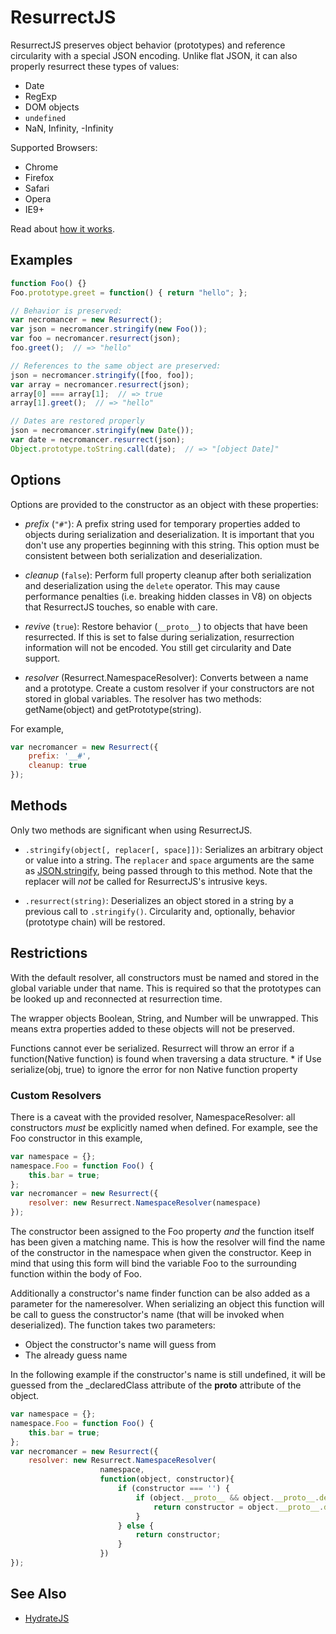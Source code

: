 # ResurrectJS

ResurrectJS preserves object behavior (prototypes) and reference
circularity with a special JSON encoding. Unlike flat JSON, it can
also properly resurrect these types of values:

 * Date
 * RegExp
 * DOM objects
 * `undefined`
 * NaN, Infinity, -Infinity

Supported Browsers:

 * Chrome
 * Firefox
 * Safari
 * Opera
 * IE9+

Read about [how it works](http://nullprogram.com/blog/2013/03/28/).

## Examples

```javascript
function Foo() {}
Foo.prototype.greet = function() { return "hello"; };

// Behavior is preserved:
var necromancer = new Resurrect();
var json = necromancer.stringify(new Foo());
var foo = necromancer.resurrect(json);
foo.greet();  // => "hello"

// References to the same object are preserved:
json = necromancer.stringify([foo, foo]);
var array = necromancer.resurrect(json);
array[0] === array[1];  // => true
array[1].greet();  // => "hello"

// Dates are restored properly
json = necromancer.stringify(new Date());
var date = necromancer.resurrect(json);
Object.prototype.toString.call(date);  // => "[object Date]"
```

## Options

Options are provided to the constructor as an object with these
properties:

 * *prefix* (`"#"`): A prefix string used for temporary properties added
    to objects during serialization and deserialization. It is
    important that you don't use any properties beginning with this
    string. This option must be consistent between both serialization
    and deserialization.

 * *cleanup* (`false`): Perform full property cleanup after both
    serialization and deserialization using the `delete` operator.
    This may cause performance penalties (i.e. breaking hidden
    classes in V8) on objects that ResurrectJS touches, so enable
    with care.

 * *revive* (`true`): Restore behavior (`__proto__`) to objects that
    have been resurrected. If this is set to false during
    serialization, resurrection information will not be encoded. You
    still get circularity and Date support.

 * *resolver* (Resurrect.NamespaceResolver): Converts between a name
    and a prototype. Create a custom resolver if your constructors
    are not stored in global variables. The resolver has two methods:
    getName(object) and getPrototype(string).

For example,

```javascript
var necromancer = new Resurrect({
    prefix: '__#',
    cleanup: true
});
```

## Methods

Only two methods are significant when using ResurrectJS.

 * `.stringify(object[, replacer[, space]])`: Serializes an arbitrary
    object or value into a string. The `replacer` and `space`
    arguments are the same as [JSON.stringify][json-mdn], being
    passed through to this method. Note that the replacer will *not*
    be called for ResurrectJS's intrusive keys.

 * `.resurrect(string)`: Deserializes an object stored in a string by
    a previous call to `.stringify()`. Circularity and, optionally,
    behavior (prototype chain) will be restored.

## Restrictions

With the default resolver, all constructors must be named and stored
in the global variable under that name. This is required so that the
prototypes can be looked up and reconnected at resurrection time.

The wrapper objects Boolean, String, and Number will be
unwrapped. This means extra properties added to these objects will not
be preserved.

Functions cannot ever be serialized. Resurrect will throw an error if
a function(Native function) is found when traversing a data structure.
        * if Use serialize(obj, true) to ignore the error
          for non Native function property 

### Custom Resolvers

There is a caveat with the provided resolver, NamespaceResolver: all
constructors *must* be explicitly named when defined. For example, see
the Foo constructor in this example,

~~~javascript
var namespace = {};
namespace.Foo = function Foo() {
    this.bar = true;
};
var necromancer = new Resurrect({
    resolver: new Resurrect.NamespaceResolver(namespace)
});
~~~

The constructor been assigned to the Foo property *and* the function
itself has been given a matching name. This is how the resolver will
find the name of the constructor in the namespace when given the
constructor. Keep in mind that using this form will bind the variable
Foo to the surrounding function within the body of Foo.

Additionally a constructor's name finder function can be also added as a 
parameter for the nameresolver. When serializing an object this function 
will be call to guess the constructor's name (that will be invoked when
deserialized). The function takes two parameters:
* Object the constructor's name will guess from
* The already guess name

In the following example if the constructor's name is still undefined, it will
be guessed from the _declaredClass attribute of the __proto__ attribute of the
object.

~~~javascript
var namespace = {};
namespace.Foo = function Foo() {
    this.bar = true;
};
var necromancer = new Resurrect({
    resolver: new Resurrect.NamespaceResolver(
    				namespace,
    				function(object, constructor){
						if (constructor === '') {
					    	if (object.__proto__ && object.__proto__.declaredClass) {
					    		return constructor = object.__proto__.declaredClass;
					    	}
					    } else {
					    	return constructor;
					    }
					})
});
~~~

## See Also

* [HydrateJS](https://github.com/nanodeath/HydrateJS)


[json-mdn]: https://developer.mozilla.org/en-US/docs/Web/JavaScript/Reference/Global_Objects/JSON/stringify
